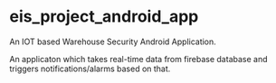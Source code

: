 # eis_project_android_app
An IOT based Warehouse Security Android Application.

An applicaton which takes real-time data from firebase database and triggers notifications/alarms based on that.
